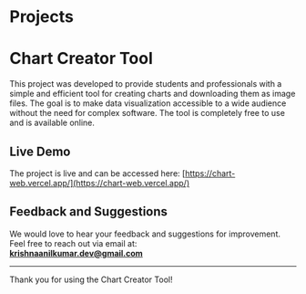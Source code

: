 # Projects

# Chart Creator Tool

This project was developed to provide students and professionals with a simple and efficient tool for creating charts and downloading them as image files. The goal is to make data visualization accessible to a wide audience without the need for complex software. The tool is completely free to use and is available online.

## Live Demo
The project is live and can be accessed here: [https://chart-web.vercel.app/](https://chart-web.vercel.app/)

## Feedback and Suggestions
We would love to hear your feedback and suggestions for improvement. Feel free to reach out via email at:  
**krishnaanilkumar.dev@gmail.com**

---

Thank you for using the Chart Creator Tool!
